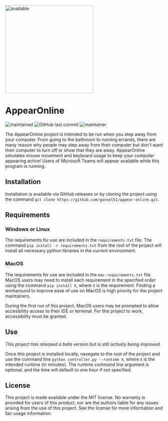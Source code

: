 <img width="281" alt="available" src="https://user-images.githubusercontent.com/59709552/121570145-96d76f80-c9ef-11eb-8e09-76e0983f7af8.png">

# AppearOnline

![maintained](https://img.shields.io/maintenance/yes/2021)
![GitHub last commit](https://img.shields.io/github/last-commit/gansel51/appear-online)
![maintainer](https://img.shields.io/badge/Maintainer-gansel51-informational)

The AppearOnline project is intended to be run when you step away from your computer. From going to the bathroom to running errands, there are many reason why people may step away from their computer but don't want their computer to turn off or show that they are away. AppearOnline simulates mouse movement and keyboard usage to keep your computer appearing active! Users of Microsoft Teams will appear available while this program is running.

## Installation

Installation is available via GitHub releases or by cloning the project using the command `git clone https://github.com/gansel51/appear-online.git`.

## Requirements

### Windows or Linux

The requirements for use are included in the `requirements.txt` file. The command `pip install -r requirements.txt` from the root of the project will install all necessary python libraries in the current environment.

### MacOS

The requirements for use are included in the `mac-requirements.txt` file. MacOS users may need to install each requirement in the specified order using the command `pip install X`, where `X` is the requirement. Finding a workaround to improve ease of use on MacOS is high priority for the project maintainers.

During the first run of this project, MacOS users may be prompted to allow accesibility access to their IDE or terminal. For this project to work, accessibility must be granted.


## Use

_This project has released a beta version but is still actively being improved._

Once this project is installed locally, navegate to the root of the project and use the command line `python controller.py --runtime X`, where `X` is the intended runtime (in minutes). The runtime command line argument is optional, and the time will default to one hour if not specified.

## License

This project is made available under the MIT license. No warranty is provided for users of this product, nor are the authors liable for any issues arising from the use of this project. See the license for more information and fair usage information.
